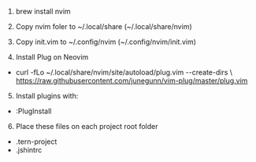 1. brew install nvim

2. Copy nvim foler to \~/.local/share (~/.local/share/nvim)
3. Copy init.vim to \~/.config/nvim (~/.config/nvim/init.vim)

4. Install Plug on Neovim
- curl -fLo ~/.local/share/nvim/site/autoload/plug.vim --create-dirs \ https://raw.githubusercontent.com/junegunn/vim-plug/master/plug.vim

5. Install plugins with: 
- :PlugInstall

6. Place these files on each project root folder
- .tern-project
- .jshintrc
